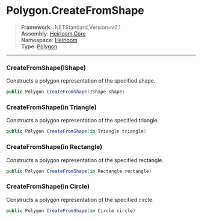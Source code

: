 # Polygon.CreateFromShape

> **Framework**: .NETStandard,Version=v2.1  
> **Assembly**: [Heirloom.Core][0]  
> **Namespace**: [Heirloom][0]  
> **Type**: [Polygon][1]

--------------------------------------------------------------------------------

### CreateFromShape(IShape)

Constructs a polygon representation of the specified shape.

```cs
public Polygon CreateFromShape(IShape shape)
```

### CreateFromShape(in Triangle)

Constructs a polygon representation of the specified triangle.

```cs
public Polygon CreateFromShape(in Triangle triangle)
```

### CreateFromShape(in Rectangle)

Constructs a polygon representation of the specified rectangle.

```cs
public Polygon CreateFromShape(in Rectangle rectangle)
```

### CreateFromShape(in Circle)

Constructs a polygon representation of the specified circle.

```cs
public Polygon CreateFromShape(in Circle circle)
```

[0]: ../Heirloom.Core.md
[1]: Heirloom.Polygon.md
